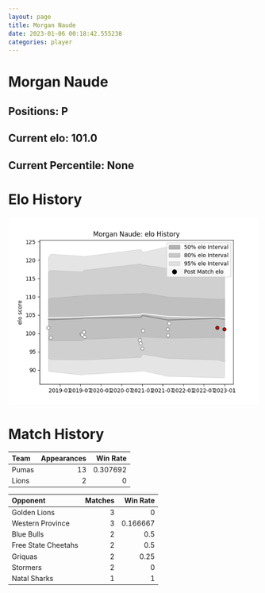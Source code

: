 ```yaml
---  
layout: page  
title: Morgan Naude  
date: 2023-01-06 00:18:42.555238  
categories: player  
---
```

# Morgan Naude

## Positions: P

## Current elo: 101.0

## Current Percentile: None

# Elo History


![elo history](history_MorganNaude.png)
# Match History


| Team   |   Appearances |   Win Rate |
|:-------|--------------:|-----------:|
| Pumas  |            13 |   0.307692 |
| Lions  |             2 |   0        |

| Opponent            |   Matches |   Win Rate |
|:--------------------|----------:|-----------:|
| Golden Lions        |         3 |   0        |
| Western Province    |         3 |   0.166667 |
| Blue Bulls          |         2 |   0.5      |
| Free State Cheetahs |         2 |   0.5      |
| Griquas             |         2 |   0.25     |
| Stormers            |         2 |   0        |
| Natal Sharks        |         1 |   1        |